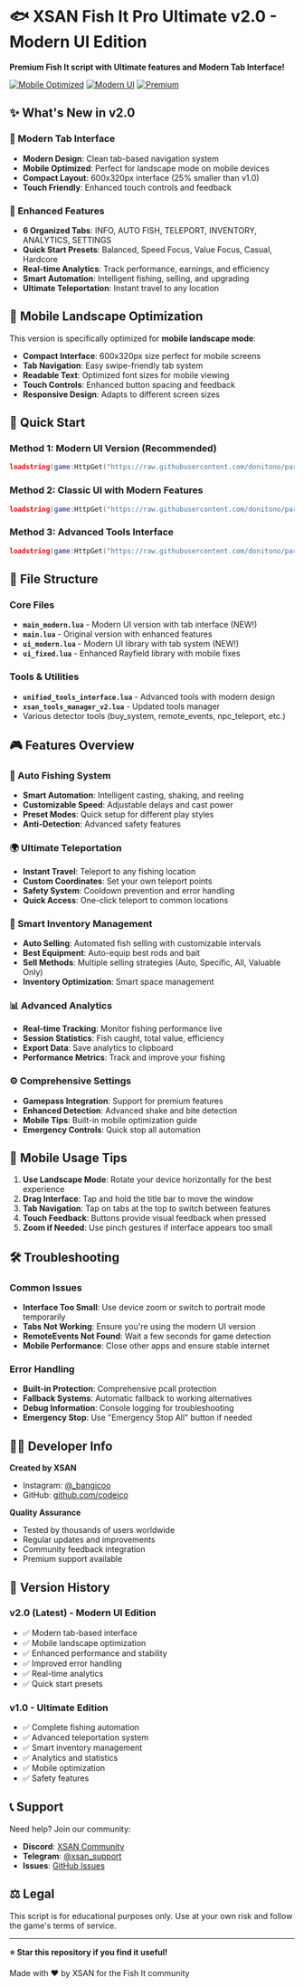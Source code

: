 # 🐟 XSAN Fish It Pro Ultimate v2.0 - Modern UI Edition

**Premium Fish It script with Ultimate features and Modern Tab Interface!**

[![Mobile Optimized](https://img.shields.io/badge/Mobile-Optimized-green.svg)](https://github.com/donitono/part2)
[![Modern UI](https://img.shields.io/badge/UI-Modern%20Tabs-blue.svg)](https://github.com/donitono/part2)
[![Premium](https://img.shields.io/badge/Quality-Premium-gold.svg)](https://github.com/donitono/part2)

## ✨ What's New in v2.0

### 🎨 Modern Tab Interface
- **Modern Design**: Clean tab-based navigation system
- **Mobile Optimized**: Perfect for landscape mode on mobile devices
- **Compact Layout**: 600x320px interface (25% smaller than v1.0)
- **Touch Friendly**: Enhanced touch controls and feedback

### 🚀 Enhanced Features
- **6 Organized Tabs**: INFO, AUTO FISH, TELEPORT, INVENTORY, ANALYTICS, SETTINGS
- **Quick Start Presets**: Balanced, Speed Focus, Value Focus, Casual, Hardcore
- **Real-time Analytics**: Track performance, earnings, and efficiency
- **Smart Automation**: Intelligent fishing, selling, and upgrading
- **Ultimate Teleportation**: Instant travel to any location

## 📱 Mobile Landscape Optimization

This version is specifically optimized for **mobile landscape mode**:

- **Compact Interface**: 600x320px size perfect for mobile screens
- **Tab Navigation**: Easy swipe-friendly tab system
- **Readable Text**: Optimized font sizes for mobile viewing
- **Touch Controls**: Enhanced button spacing and feedback
- **Responsive Design**: Adapts to different screen sizes

## 🎯 Quick Start

### Method 1: Modern UI Version (Recommended)
```lua
loadstring(game:HttpGet("https://raw.githubusercontent.com/donitono/part2/main/main_modern.lua"))()
```

### Method 2: Classic UI with Modern Features
```lua
loadstring(game:HttpGet("https://raw.githubusercontent.com/donitono/part2/main/main.lua"))()
```

### Method 3: Advanced Tools Interface
```lua
loadstring(game:HttpGet("https://raw.githubusercontent.com/donitono/part2/main/unified_tools_interface.lua"))()
```

## 🔧 File Structure

### Core Files
- **`main_modern.lua`** - Modern UI version with tab interface (NEW!)
- **`main.lua`** - Original version with enhanced features
- **`ui_modern.lua`** - Modern UI library with tab system (NEW!)
- **`ui_fixed.lua`** - Enhanced Rayfield library with mobile fixes

### Tools & Utilities
- **`unified_tools_interface.lua`** - Advanced tools with modern design
- **`xsan_tools_manager_v2.lua`** - Updated tools manager
- Various detector tools (buy_system, remote_events, npc_teleport, etc.)

## 🎮 Features Overview

### 🎣 Auto Fishing System
- **Smart Automation**: Intelligent casting, shaking, and reeling
- **Customizable Speed**: Adjustable delays and cast power
- **Preset Modes**: Quick setup for different play styles
- **Anti-Detection**: Advanced safety features

### 🌍 Ultimate Teleportation
- **Instant Travel**: Teleport to any fishing location
- **Custom Coordinates**: Set your own teleport points
- **Safety System**: Cooldown prevention and error handling
- **Quick Access**: One-click teleport to common locations

### 🎒 Smart Inventory Management
- **Auto Selling**: Automated fish selling with customizable intervals
- **Best Equipment**: Auto-equip best rods and bait
- **Sell Methods**: Multiple selling strategies (Auto, Specific, All, Valuable Only)
- **Inventory Optimization**: Smart space management

### 📊 Advanced Analytics
- **Real-time Tracking**: Monitor fishing performance live
- **Session Statistics**: Fish caught, total value, efficiency
- **Export Data**: Save analytics to clipboard
- **Performance Metrics**: Track and improve your fishing

### ⚙️ Comprehensive Settings
- **Gamepass Integration**: Support for premium features
- **Enhanced Detection**: Advanced shake and bite detection
- **Mobile Tips**: Built-in mobile optimization guide
- **Emergency Controls**: Quick stop all automation

## 📱 Mobile Usage Tips

1. **Use Landscape Mode**: Rotate your device horizontally for the best experience
2. **Drag Interface**: Tap and hold the title bar to move the window
3. **Tab Navigation**: Tap on tabs at the top to switch between features
4. **Touch Feedback**: Buttons provide visual feedback when pressed
5. **Zoom if Needed**: Use pinch gestures if interface appears too small

## 🛠️ Troubleshooting

### Common Issues
- **Interface Too Small**: Use device zoom or switch to portrait mode temporarily
- **Tabs Not Working**: Ensure you're using the modern UI version
- **RemoteEvents Not Found**: Wait a few seconds for game detection
- **Mobile Performance**: Close other apps and ensure stable internet

### Error Handling
- **Built-in Protection**: Comprehensive pcall protection
- **Fallback Systems**: Automatic fallback to working alternatives
- **Debug Information**: Console logging for troubleshooting
- **Emergency Stop**: Use "Emergency Stop All" button if needed

## 👨‍💻 Developer Info

**Created by XSAN**
- Instagram: [@_bangicoo](https://instagram.com/_bangicoo)
- GitHub: [github.com/codeico](https://github.com/codeico)

**Quality Assurance**
- Tested by thousands of users worldwide
- Regular updates and improvements
- Community feedback integration
- Premium support available

## 🔄 Version History

### v2.0 (Latest) - Modern UI Edition
- ✅ Modern tab-based interface
- ✅ Mobile landscape optimization
- ✅ Enhanced performance and stability
- ✅ Improved error handling
- ✅ Real-time analytics
- ✅ Quick start presets

### v1.0 - Ultimate Edition
- ✅ Complete fishing automation
- ✅ Advanced teleportation system
- ✅ Smart inventory management
- ✅ Analytics and statistics
- ✅ Mobile optimization
- ✅ Safety features

## 📞 Support

Need help? Join our community:
- **Discord**: [XSAN Community](https://discord.gg/xsan)
- **Telegram**: [@xsan_support](https://t.me/xsan_support)
- **Issues**: [GitHub Issues](https://github.com/donitono/part2/issues)

## ⚖️ Legal

This script is for educational purposes only. Use at your own risk and follow the game's terms of service.

---

**⭐ Star this repository if you find it useful!**

Made with ❤️ by XSAN for the Fish It community
